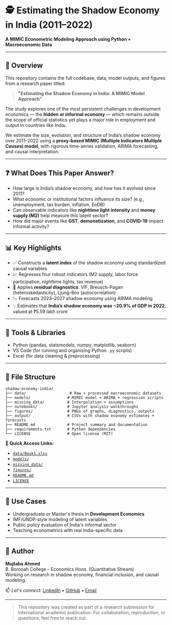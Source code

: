 # 🕵️ Estimating the Shadow Economy in India (2011–2022)  
**A MIMIC Econometric Modeling Approach using Python + Macroeconomic Data**

---

## 📌 Overview
This repository contains the full codebase, data, model outputs, and figures from a research paper titled:

> **"Estimating the Shadow Economy in India: A MIMIC Model Approach"**

The study explores one of the most persistent challenges in development economics — the **hidden or informal economy** — which remains outside the scope of official statistics yet plays a major role in employment and output in countries like India.

We estimate the size, evolution, and structure of India’s shadow economy over 2011–2022 using a **proxy-based MIMIC (Multiple Indicators Multiple Causes) model**, with rigorous time-series validation, ARIMA forecasting, and causal interpretation.

---

## ❓ What Does This Paper Answer?
- How large is India’s shadow economy, and how has it evolved since 2011?
- What economic or institutional factors influence its size? (e.g., unemployment, tax burden, inflation, EoDB)
- Can observable indicators like **nighttime light intensity** and **money supply (M2)** help measure this latent sector?
- How did major events like **GST**, **demonetization**, and **COVID-19** impact informal activity?

---

## 📊 Key Highlights
- ✅ Constructs a **latent index** of the shadow economy using standardized causal variables
- 📈 Regresses four robust indicators (M2 supply, labor force participation, nighttime lights, tax revenue)
- 🔬 Applies **residual diagnostics**: VIF, Breusch-Pagan (heteroskedasticity), Ljung-Box (autocorrelation)
- 📉 Forecasts 2023–2027 shadow economy using ARIMA modeling
- 💡 Estimates that **India’s shadow economy was ~20.9% of GDP in 2022**, valued at ₹5.59 lakh crore

---

## 🧰 Tools & Libraries
- Python (pandas, statsmodels, numpy, matplotlib, seaborn)
- VS Code (for running and organizing Python `.py` scripts)
- Excel (for data cleaning & preprocessing)

---

## 📁 File Structure

```
shadow-economy-india/
├── data/                   # Raw + processed macroeconomic datasets  
├── models/                # MIMIC model + ARIMA + regression scripts  
├── missing_data/          # Interpolation + assumptions  
├── notebooks/             # Jupyter analysis walkthroughs  
├── figures/               # PNGs of graphs, diagnostics, outputs  
├── output/                # CSVs with shadow economy estimates + forecasts  
├── README.md              # Project summary and documentation  
├── requirements.txt       # Python dependencies  
└── LICENSE                # Open license (MIT)
```

📂 **Quick Access Links:**

- [`data/Book1.xlsx`](https://github.com/ahmedmujtaba24/Estimating-the-Shadow-Economy-in-India-A-MIMIC-Model-Approach/blob/main/Book1.xlsx)  
- [`models/`](https://github.com/ahmedmujtaba24/Estimating-the-Shadow-Economy-in-India-A-MIMIC-Model-Approach/blob/main/Model)  
- [`missing_data/`](https://github.com/ahmedmujtaba24/Estimating-the-Shadow-Economy-in-India-A-MIMIC-Model-Approach/blob/main/missing_data)  
- [`figures/`](https://github.com/ahmedmujtaba24/Estimating-the-Shadow-Economy-in-India-A-MIMIC-Model-Approach/blob/main/model%20visuals)  
- [`README.md`](https://github.com/ahmedmujtaba24/Estimating-the-Shadow-Economy-in-India-A-MIMIC-Model-Approach)  
- [`LICENSE`](https://github.com/ahmedmujtaba24/Estimating-the-Shadow-Economy-in-India-A-MIMIC-Model-Approach/blob/main/Liscence)

---

## 📌 Use Cases
- Undergraduate or Master's thesis in **Development Economics**
- IMF/UNDP-style modeling of latent variables
- Public policy evaluation of India's informal sector
- Teaching econometrics with real India-specific data

---

## 👤 Author
**Mujtaba Ahmed**  
B. Borooah College – Economics Hons. (Quantitative Stream)  
Working on research in shadow economy, financial inclusion, and causal modeling.

📫 *Let's connect:* [LinkedIn](https://www.linkedin.com/in/mujtabaahmed24/) • [GitHub](https://github.com/ahmedmujtaba24) • [Email](mailto:ahmedmujtabamp4@gmail.com)

---

> This repository was created as part of a research submission for international academic publication.
> For collaboration, reproduction, or questions, feel free to reach out.
